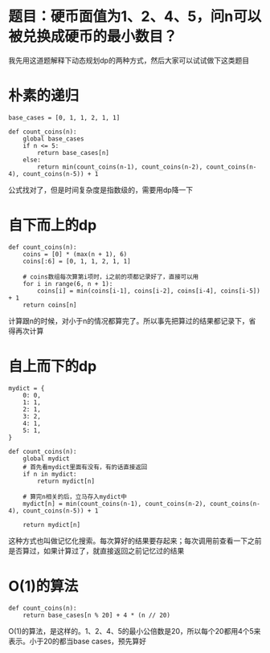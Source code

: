 # 题目：硬币面值为1、2、4、5，问n可以被兑换成硬币的最小数目？

我先用这道题解释下动态规划dp的两种方式，然后大家可以试试做下这类题目

# 朴素的递归
```
base_cases = [0, 1, 1, 2, 1, 1]

def count_coins(n):
    global base_cases
    if n <= 5:
        return base_cases[n]
    else:
        return min(count_coins(n-1), count_coins(n-2), count_coins(n-4), count_coins(n-5)) + 1
```
公式找对了，但是时间复杂度是指数级的，需要用dp降一下


# 自下而上的dp

```
def count_coins(n):
    coins = [0] * (max(n + 1), 6)
    coins[:6] = [0, 1, 1, 2, 1, 1]
	
    # coins数组每次算第i项时，i之前的项都记录好了，直接可以用
    for i in range(6, n + 1):
        coins[i] = min(coins[i-1], coins[i-2], coins[i-4], coins[i-5]) + 1
    return coins[n]
```
计算跟n的时候，对小于n的情况都算完了。所以事先把算过的结果都记录下，省得再次计算


# 自上而下的dp
```
mydict = {
	0: 0,
	1: 1,
	2: 1,
	3: 2,
	4: 1,
	5: 1,
}

def count_coins(n):
    global mydict
    # 首先看mydict里面有没有，有的话直接返回
    if n in mydict:
        return mydict[n]

    # 算完n相关的后，立马存入mydict中
    mydict[n] = min(count_coins(n-1), count_coins(n-2), count_coins(n-4), count_coins(n-5)) + 1

	return mydict[n]
```
这种方式也叫做记忆化搜索。每次算好的结果要存起来；每次调用前查看一下之前是否算过，如果计算过了，就直接返回之前记忆过的结果


# O(1)的算法
```
def count_coins(n):
    return base_cases[n % 20] + 4 * (n // 20)
```
O(1)的算法，是这样的。1、2、4、5的最小公倍数是20，所以每个20都用4个5来表示。小于20的都当base cases，预先算好

